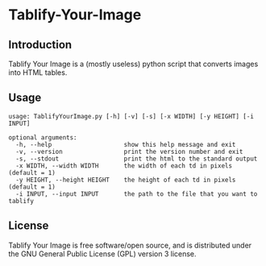 Tablify-Your-Image
==================

Introduction
------------

Tablify Your Image is a (mostly useless) python script that converts images into HTML tables.

Usage
-----

```
usage: TablifyYourImage.py [-h] [-v] [-s] [-x WIDTH] [-y HEIGHT] [-i INPUT]

optional arguments:
  -h, --help                    show this help message and exit
  -v, --version                 print the version number and exit
  -s, --stdout                  print the html to the standard output
  -x WIDTH, --width WIDTH       the width of each td in pixels (default = 1)
  -y HEIGHT, --height HEIGHT    the height of each td in pixels (default = 1)
  -i INPUT, --input INPUT       the path to the file that you want to tablify
```

License
-------

Tablify Your Image is free software/open source, and is distributed under the GNU General Public License (GPL) version 3 license.
